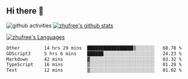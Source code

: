 ## Hi there 👋
![github activities](https://metrics.lecoq.io/zhufree?template=terminal)
[![zhufree's github stats](https://github-readme-stats.vercel.app/api?username=zhufree&show_icons=true&count_private=true)](https://github.com/anuraghazra/github-readme-stats)

[![zhufree's Languages](https://github-readme-stats.vercel.app/api/top-langs/?username=zhufree&layout=compact&langs_count=10)](https://github.com/anuraghazra/github-readme-stats)
<!--START_SECTION:waka-->

```txt
Other         14 hrs 29 mins  █████████████████▒░░░░░░░   68.78 %
GDScript3     5 hrs 6 mins    ██████░░░░░░░░░░░░░░░░░░░   24.23 %
Markdown      42 mins         ▓░░░░░░░░░░░░░░░░░░░░░░░░   03.32 %
TypeScript    16 mins         ▒░░░░░░░░░░░░░░░░░░░░░░░░   01.29 %
Text          12 mins         ▒░░░░░░░░░░░░░░░░░░░░░░░░   01.02 %
```

<!--END_SECTION:waka-->

<!--
**zhufree/zhufree** is a ✨ _special_ ✨ repository because its `README.md` (this file) appears on your GitHub profile.

Here are some ideas to get you started:

- 🔭 I’m currently working on ...
- 🌱 I’m currently learning ...
- 👯 I’m looking to collaborate on ...
- 🤔 I’m looking for help with ...
- 💬 Ask me about ...
- 📫 How to reach me: ...
- 😄 Pronouns: ...
- ⚡ Fun fact: ...
-->
